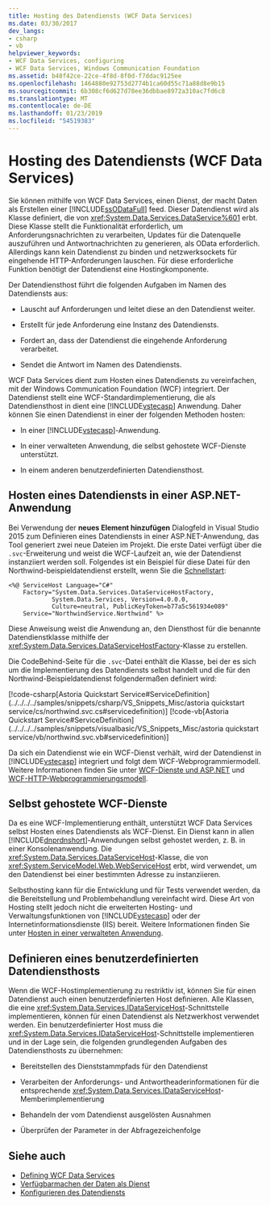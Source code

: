 ```yaml
---
title: Hosting des Datendiensts (WCF Data Services)
ms.date: 03/30/2017
dev_langs:
- csharp
- vb
helpviewer_keywords:
- WCF Data Services, configuring
- WCF Data Services, Windows Communication Foundation
ms.assetid: b48f42ce-22ce-4f8d-8f0d-f7ddac9125ee
ms.openlocfilehash: 1464880e92753d2774b1ca60d55c71a88d8e9b15
ms.sourcegitcommit: 6b308cf6d627d78ee36dbbae8972a310ac7fd6c8
ms.translationtype: MT
ms.contentlocale: de-DE
ms.lasthandoff: 01/23/2019
ms.locfileid: "54519383"
---
```

# <a name="hosting-the-data-service-wcf-data-services"></a>Hosting des Datendiensts (WCF Data Services)
Sie können mithilfe von WCF Data Services, einen Dienst, der macht Daten als Erstellen einer [!INCLUDE[ssODataFull](../../../../includes/ssodatafull-md.md)] feed. Dieser Datendienst wird als Klasse definiert, die von <xref:System.Data.Services.DataService%601> erbt. Diese Klasse stellt die Funktionalität erforderlich, um Anforderungsnachrichten zu verarbeiten, Updates für die Datenquelle auszuführen und Antwortnachrichten zu generieren, als OData erforderlich. Allerdings kann kein Datendienst zu binden und netzwerksockets für eingehende HTTP-Anforderungen lauschen. Für diese erforderliche Funktion benötigt der Datendienst eine Hostingkomponente.

 Der Datendiensthost führt die folgenden Aufgaben im Namen des Datendiensts aus:

-   Lauscht auf Anforderungen und leitet diese an den Datendienst weiter.

-   Erstellt für jede Anforderung eine Instanz des Datendiensts.

-   Fordert an, dass der Datendienst die eingehende Anforderung verarbeitet.

-   Sendet die Antwort im Namen des Datendiensts.

 WCF Data Services dient zum Hosten eines Datendiensts zu vereinfachen, mit der Windows Communication Foundation (WCF) integriert. Der Datendienst stellt eine WCF-Standardimplementierung, die als Datendiensthost in dient eine [!INCLUDE[vstecasp](../../../../includes/vstecasp-md.md)] Anwendung. Daher können Sie einen Datendienst in einer der folgenden Methoden hosten:

-   In einer [!INCLUDE[vstecasp](../../../../includes/vstecasp-md.md)]-Anwendung.

-   In einer verwalteten Anwendung, die selbst gehostete WCF-Dienste unterstützt.

-   In einem anderen benutzerdefinierten Datendiensthost.

## <a name="hosting-a-data-service-in-an-aspnet-application"></a>Hosten eines Datendiensts in einer ASP.NET-Anwendung

Bei Verwendung der **neues Element hinzufügen** Dialogfeld in Visual Studio 2015 zum Definieren eines Datendiensts in einer ASP.NET-Anwendung, das Tool generiert zwei neue Dateien im Projekt. Die erste Datei verfügt über die `.svc`-Erweiterung und weist die WCF-Laufzeit an, wie der Datendienst instanziiert werden soll. Folgendes ist ein Beispiel für diese Datei für den Northwind-beispieldatendienst erstellt, wenn Sie die [Schnellstart](../../../../docs/framework/data/wcf/quickstart-wcf-data-services.md):

```
<%@ ServiceHost Language="C#"
    Factory="System.Data.Services.DataServiceHostFactory,
            System.Data.Services, Version=4.0.0.0,
            Culture=neutral, PublicKeyToken=b77a5c561934e089"
    Service="NorthwindService.Northwind" %>
```

 Diese Anweisung weist die Anwendung an, den Diensthost für die benannte Datendienstklasse mithilfe der <xref:System.Data.Services.DataServiceHostFactory>-Klasse zu erstellen.

 Die CodeBehind-Seite für die `.svc`-Datei enthält die Klasse, bei der es sich um die Implementierung des Datendiensts selbst handelt und die für den Northwind-Beispieldatendienst folgendermaßen definiert wird:

 [!code-csharp[Astoria Quickstart Service#ServiceDefinition](../../../../samples/snippets/csharp/VS_Snippets_Misc/astoria quickstart service/cs/northwind.svc.cs#servicedefinition)]
 [!code-vb[Astoria Quickstart Service#ServiceDefinition](../../../../samples/snippets/visualbasic/VS_Snippets_Misc/astoria quickstart service/vb/northwind.svc.vb#servicedefinition)]

 Da sich ein Datendienst wie ein WCF-Dienst verhält, wird der Datendienst in [!INCLUDE[vstecasp](../../../../includes/vstecasp-md.md)] integriert und folgt dem WCF-Webprogrammiermodell. Weitere Informationen finden Sie unter [WCF-Dienste und ASP.NET](../../../../docs/framework/wcf/feature-details/wcf-services-and-aspnet.md) und [WCF-HTTP-Webprogrammierungsmodell](../../../../docs/framework/wcf/feature-details/wcf-web-http-programming-model.md).

## <a name="self-hosted-wcf-services"></a>Selbst gehostete WCF-Dienste
 Da es eine WCF-Implementierung enthält, unterstützt WCF Data Services selbst Hosten eines Datendiensts als WCF-Dienst. Ein Dienst kann in allen [!INCLUDE[dnprdnshort](../../../../includes/dnprdnshort-md.md)]-Anwendungen selbst gehostet werden, z. B. in einer Konsolenanwendung. Die <xref:System.Data.Services.DataServiceHost>-Klasse, die von <xref:System.ServiceModel.Web.WebServiceHost> erbt, wird verwendet, um den Datendienst bei einer bestimmten Adresse zu instanziieren.

 Selbsthosting kann für die Entwicklung und für Tests verwendet werden, da die Bereitstellung und Problembehandlung vereinfacht wird. Diese Art von Hosting stellt jedoch nicht die erweiterten Hosting- und Verwaltungsfunktionen von [!INCLUDE[vstecasp](../../../../includes/vstecasp-md.md)] oder der Internetinformationsdienste (IIS) bereit. Weitere Informationen finden Sie unter [Hosten in einer verwalteten Anwendung](../../../../docs/framework/wcf/feature-details/hosting-in-a-managed-application.md).

## <a name="defining-a-custom-data-service-host"></a>Definieren eines benutzerdefinierten Datendiensthosts
 Wenn die WCF-Hostimplementierung zu restriktiv ist, können Sie für einen Datendienst auch einen benutzerdefinierten Host definieren. Alle Klassen, die eine <xref:System.Data.Services.IDataServiceHost>-Schnittstelle implementieren, können für einen Datendienst als Netzwerkhost verwendet werden. Ein benutzerdefinierter Host muss die <xref:System.Data.Services.IDataServiceHost>-Schnittstelle implementieren und in der Lage sein, die folgenden grundlegenden Aufgaben des Datendiensthosts zu übernehmen:

-   Bereitstellen des Dienststammpfads für den Datendienst

-   Verarbeiten der Anforderungs- und Antwortheaderinformationen für die entsprechende <xref:System.Data.Services.IDataServiceHost>-Memberimplementierung

-   Behandeln der vom Datendienst ausgelösten Ausnahmen

-   Überprüfen der Parameter in der Abfragezeichenfolge

## <a name="see-also"></a>Siehe auch

- [Defining WCF Data Services](../../../../docs/framework/data/wcf/defining-wcf-data-services.md)
- [Verfügbarmachen der Daten als Dienst](../../../../docs/framework/data/wcf/exposing-your-data-as-a-service-wcf-data-services.md)
- [Konfigurieren des Datendiensts](../../../../docs/framework/data/wcf/configuring-the-data-service-wcf-data-services.md)
